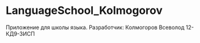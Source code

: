 # LanguageSchool_Kolmogorov
Приложение для школы языка. Разработчик: Колмогоров Всеволод 12-КД9-3ИСП
